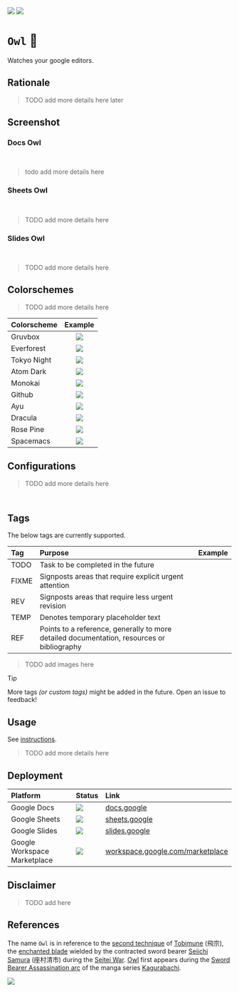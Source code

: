 [![](https://img.shields.io/badge/owl_1.0.0-passing-green)](https://github.com/gongahkia/owl/releases/tag/1.0)
[![](https://img.shields.io/badge/owl_2.0.0-build-orange)](https://github.com/gongahkia/owl/releases/tag/2.0.0)

# `Owl` 🦉

Watches your google editors.

## Rationale

> TODO add more details here later

## Screenshot

### Docs Owl

![]()
![]()

> todo add more details here

### Sheets Owl

![]()
![]()

> TODO add more details here

### Slides Owl

![]()
![]()

> TODO add more details here

## Colorschemes

> TODO add more details here

| Colorscheme | Example |
| :--- | :---: |
| Gruvbox | ![](./asset/screenshot/gruvbox.png) |
| Everforest | ![](./asset/screenshot/everforest.png) |
| Tokyo Night | ![](./asset/screenshot/tokyoNight.png) |
| Atom Dark | ![](./asset/screenshot/atomDark.png) |
| Monokai | ![](./asset/screenshot/monokai.png) |
| Github | ![](./asset/screenshot/github.png) |
| Ayu | ![](./asset/screenshot/ayu.png) |
| Dracula | ![](./asset/screenshot/dracula.png) |
| Rose Pine | ![](./asset/screenshot/rosePine.png) |
| Spacemacs | ![](./asset/screenshot/spacemacs.png) |

## Configurations

> TODO add more details here

```js

```

```html

```

## Tags

The below tags are currently supported.

| Tag | Purpose | Example |
| :--- | :--- | :--- |
| TODO | Task to be completed in the future | ![]() |
| FIXME | Signposts areas that require explicit urgent attention  | ![]() |
| REV | Signposts areas that require less urgent revision | ![]() |
| TEMP | Denotes temporary placeholder text | ![]() |
| REF | Points to a reference, generally to more detailed documentation, resources or bibliography | ![]() |

> TODO add images here

> [!TIP]  
> More tags *(or custom tags)* might be added in the future. Open an issue to feedback!

## Usage

See [instructions](./INSTRUCTIONS.md).

> TODO add more details here

## Deployment 

| Platform | Status | Link | 
| :--- | :--- | :--- |  
| Google Docs | ![](https://img.shields.io/badge/Status-%20Up-green) | [docs.google](https://docs.google.com) |
| Google Sheets | ![](https://img.shields.io/badge/Status-%20Up-green) | [sheets.google](https://sheets.google.com) |
| Google Slides | ![](https://img.shields.io/badge/Status-%20Up-green) | [slides.google](https://slides.google.com) |
| Google Workspace Marketplace | ![](https://img.shields.io/badge/Status-Pending%20Approval-yellow) | [workspace.google.com/marketplace](https://workspace.google.com/marketplace/search/) |

## Disclaimer

> TODO add here

## References

The name `Owl` is in reference to the [second technique](https://kagurabachi.fandom.com/wiki/Seiichi_Samura#Techniques) of [Tobimune](https://kagurabachi.fandom.com/wiki/Enchanted_Blade#Tobimune) (飛宗), the [enchanted blade](https://kagurabachi.fandom.com/wiki/Enchanted_Blade) wielded by the contracted sword bearer [Seiichi Samura](https://kagurabachi.fandom.com/wiki/Seiichi_Samura) (座村清市) during the [Seitei War](https://kagurabachi.fandom.com/wiki/Seitei_War). [Owl](https://kagurabachi.fandom.com/wiki/Seiichi_Samura#Techniques) first appears during the [Sword Bearer Assassination arc](https://kagurabachi.fandom.com/wiki/Sword_Bearer_Assassination_Arc) of the manga series [Kagurabachi](https://kagurabachi.fandom.com/wiki/Kagurabachi_Wiki).

![](./asset/logo/owl.png)
